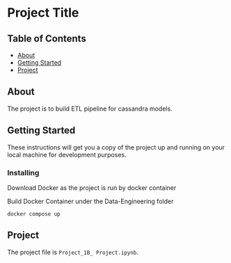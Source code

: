 # Project Title

## Table of Contents

- [About](#about)
- [Getting Started](#getting_started)
- [Project](#project)

## About <a name = "about"></a>

The project is to build ETL pipeline for cassandra models.

## Getting Started <a name = "getting_started"></a>

These instructions will get you a copy of the project up and running on your local machine for development purposes.

### Installing

Download Docker as the project is run by docker container

Build Docker Container under the Data-Engineering folder

```
docker compose up
```

## Project <a name = "project"></a>

The project file is `Project_1B_ Project.ipynb`.
